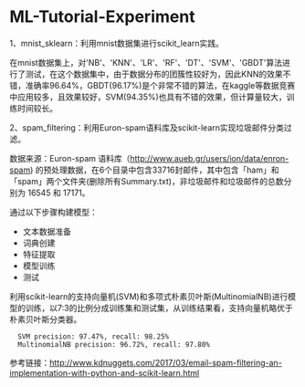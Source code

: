 # ML-Tutorial-Experiment

1、mnist_sklearn：利用mnist数据集进行scikit_learn实践。

在mnist数据集上，对'NB'、'KNN'、'LR'、'RF'、'DT'、'SVM'、'GBDT'算法进行了测试，在这个数据集中，由于数据分布的团簇性较好为，因此KNN的效果不错，准确率96.64%，GBDT(96.17%)是个非常不错的算法，在kaggle等数据竞赛中应用较多，且效果较好，SVM(94.35%)也具有不错的效果，但计算量较大，训练时间较长。
  
2、spam_filtering：利用Euron-spam语料库及scikit-learn实现垃圾邮件分类过滤。

   数据来源：Euron-spam 语料库（http://www.aueb.gr/users/ion/data/enron-spam) 的预处理数据，在6个目录中包含33716封邮件，其中包含「ham」和「spam」两个文件夹(删除所有Summary.txt)，非垃圾邮件和垃圾邮件的总数分别为 16545 和 17171。

通过以下步骤构建模型：
      
   -  文本数据准备
   -  词典创建
   -  特征提取
   -  模型训练
   -  测试
   
  利用scikit-learn的支持向量机(SVM)和多项式朴素贝叶斯(MultinomialNB)进行模型的训练，以7:3的比例分成训练集和测试集，从训练结果看，支持向量机略优于朴素贝叶斯分类器。

      SVM precision: 97.47%, recall: 98.25%
      MultinomialNB precision: 96.72%, recall: 97.80%
      
参考链接：http://www.kdnuggets.com/2017/03/email-spam-filtering-an-implementation-with-python-and-scikit-learn.html
